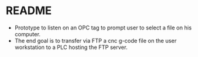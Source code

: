 ﻿# README
- Prototype to listen on an OPC tag to prompt user to select a file on his computer. 
- The end goal is to transfer via FTP a cnc g-code file on the user workstation to a PLC hosting the FTP server.